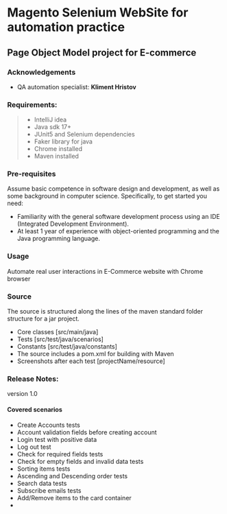 # Magento Selenium WebSite for automation practice

## Page Object Model project for E-commerce

### Acknowledgements

- QA automation specialist: **Kliment Hristov**

### Requirements:

> - IntelliJ idea
> - Java sdk 17+
> - JUnit5 and Selenium dependencies
> - Faker library for java
> - Chrome installed
> - Maven installed

### Pre-requisites

Assume basic competence in software design and development,
as well as some background in computer science.
Specifically, to get started you need:

- Familiarity with the general software development process
  using an IDE (Integrated Development Environment).
- At least 1 year of experience with object-oriented
  programming and the Java programming language.

### Usage

Automate real user interactions in E-Commerce website with
Chrome browser

### Source

The source is structured along the lines of the maven
standard folder structure for a jar project.

- Core classes [src/main/java]
- Tests [src/test/java/scenarios]
- Constants [src/test/java/constants]
- The source includes a pom.xml for building with Maven
- Screenshots after each test [projectName/resource]

### Release Notes:
version 1.0

#### Covered scenarios
- Create Accounts tests
- Account validation fields before creating account
- Login test with positive data
- Log out test
- Check for required fields tests
- Check for empty fields and invalid data tests
- Sorting items tests
- Ascending and Descending order tests
- Search data tests
- Subscribe emails tests
- Add/Remove items to the card container
- 



